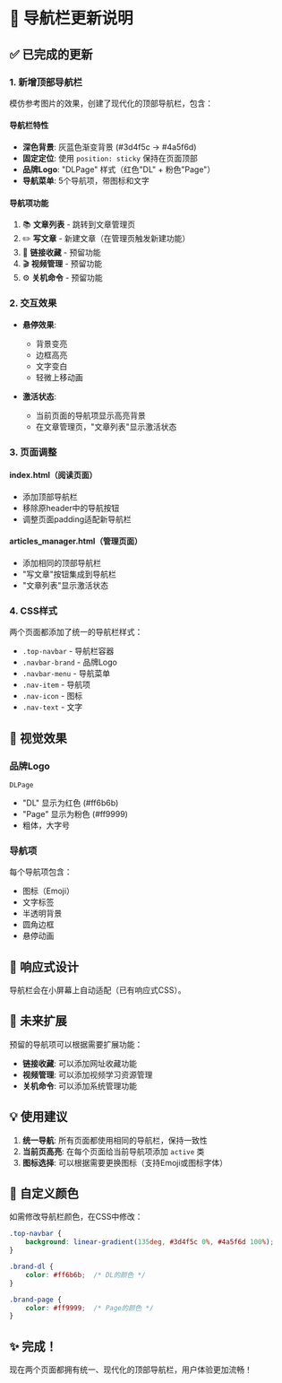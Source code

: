 # 🎨 导航栏更新说明

## ✅ 已完成的更新

### 1. 新增顶部导航栏

模仿参考图片的效果，创建了现代化的顶部导航栏，包含：

#### 导航栏特性
- **深色背景**: 灰蓝色渐变背景 (#3d4f5c → #4a5f6d)
- **固定定位**: 使用 `position: sticky` 保持在页面顶部
- **品牌Logo**: "DLPage" 样式（红色"DL" + 粉色"Page"）
- **导航菜单**: 5个导航项，带图标和文字

#### 导航项功能
1. 📚 **文章列表** - 跳转到文章管理页
2. ✏️ **写文章** - 新建文章（在管理页触发新建功能）
3. 🔗 **链接收藏** - 预留功能
4. 🎬 **视频管理** - 预留功能
5. ⚙️ **关机命令** - 预留功能

### 2. 交互效果

- **悬停效果**: 
  - 背景变亮
  - 边框高亮
  - 文字变白
  - 轻微上移动画

- **激活状态**:
  - 当前页面的导航项显示高亮背景
  - 在文章管理页，"文章列表"显示激活状态

### 3. 页面调整

#### index.html（阅读页面）
- 添加顶部导航栏
- 移除原header中的导航按钮
- 调整页面padding适配新导航栏

#### articles_manager.html（管理页面）
- 添加相同的顶部导航栏
- "写文章"按钮集成到导航栏
- "文章列表"显示激活状态

### 4. CSS样式

两个页面都添加了统一的导航栏样式：
- `.top-navbar` - 导航栏容器
- `.navbar-brand` - 品牌Logo
- `.navbar-menu` - 导航菜单
- `.nav-item` - 导航项
- `.nav-icon` - 图标
- `.nav-text` - 文字

## 🎯 视觉效果

### 品牌Logo
```
DLPage
```
- "DL" 显示为红色 (#ff6b6b)
- "Page" 显示为粉色 (#ff9999)
- 粗体，大字号

### 导航项
每个导航项包含：
- 图标（Emoji）
- 文字标签
- 半透明背景
- 圆角边框
- 悬停动画

## 📱 响应式设计

导航栏会在小屏幕上自动适配（已有响应式CSS）。

## 🔄 未来扩展

预留的导航项可以根据需要扩展功能：
- **链接收藏**: 可以添加网址收藏功能
- **视频管理**: 可以添加视频学习资源管理
- **关机命令**: 可以添加系统管理功能

## 💡 使用建议

1. **统一导航**: 所有页面都使用相同的导航栏，保持一致性
2. **当前页高亮**: 在每个页面给当前导航项添加 `active` 类
3. **图标选择**: 可以根据需要更换图标（支持Emoji或图标字体）

## 🎨 自定义颜色

如需修改导航栏颜色，在CSS中修改：

```css
.top-navbar {
    background: linear-gradient(135deg, #3d4f5c 0%, #4a5f6d 100%);
}

.brand-dl {
    color: #ff6b6b;  /* DL的颜色 */
}

.brand-page {
    color: #ff9999;  /* Page的颜色 */
}
```

## ✨ 完成！

现在两个页面都拥有统一、现代化的顶部导航栏，用户体验更加流畅！

